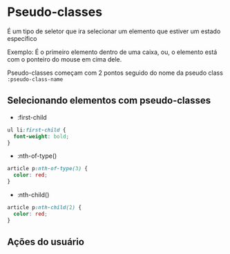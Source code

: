# Pseudo-classes

É um tipo de seletor que ira selecionar um elemento que estiver um estado específico

Exemplo: É o primeiro elemento dentro de uma caixa, ou, o elemento está com o ponteiro do mouse em cima dele.

Pseudo-classes começam com 2 pontos seguido do nome da pseudo class
`:pseudo-class-name`

## Selecionando elementos com pseudo-classes

* :first-child
```css
ul li:first-child {
  font-weight: bold;
}
```

* :nth-of-type()
```css
article p:nth-of-type(3) {
  color: red;
}
```

* :nth-child()
```css
article p:nth-child(2) {
  color: red;
}

```

## Ações do usuário

